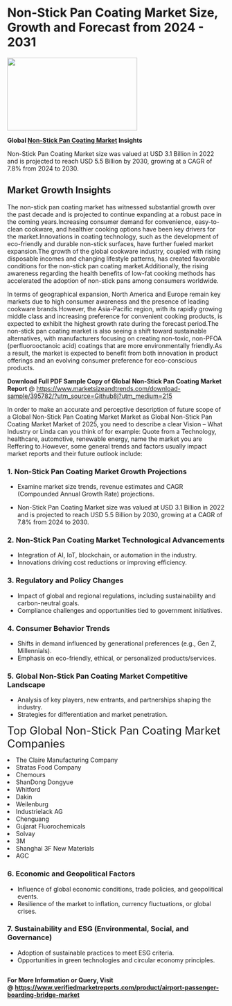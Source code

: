 <H1>Non-Stick Pan Coating Market Size, Growth and Forecast from 2024 - 2031</H1><img class="aligncenter size-medium wp-image-584254" src="https://thirdeyenews.in/wp-content/uploads/2024/09/Global-Market-Research-300x168.jpeg" alt="" width="300" height="168" /><p><strong>Global&nbsp;<a href="https://www.marketsizeandtrends.com/download-sample/395782/?utm_source=Github8j?utm_medium=215">Non-Stick Pan Coating Market</a> Insights</strong></p><p>Non-Stick Pan Coating Market size was valued at USD 3.1 Billion in 2022 and is projected to reach USD 5.5 Billion by 2030, growing at a CAGR of 7.8% from 2024 to 2030.</p><p><h2>Market Growth Insights</h2> <p>The non-stick pan coating market has witnessed substantial growth over the past decade and is projected to continue expanding at a robust pace in the coming years.Increasing consumer demand for convenience, easy-to-clean cookware, and healthier cooking options have been key drivers for the market.Innovations in coating technology, such as the development of eco-friendly and durable non-stick surfaces, have further fueled market expansion.The growth of the global cookware industry, coupled with rising disposable incomes and changing lifestyle patterns, has created favorable conditions for the non-stick pan coating market.Additionally, the rising awareness regarding the health benefits of low-fat cooking methods has accelerated the adoption of non-stick pans among consumers worldwide.</p> <p>In terms of geographical expansion, North America and Europe remain key markets due to high consumer awareness and the presence of leading cookware brands.However, the Asia-Pacific region, with its rapidly growing middle class and increasing preference for convenient cooking products, is expected to exhibit the highest growth rate during the forecast period.The non-stick pan coating market is also seeing a shift toward sustainable alternatives, with manufacturers focusing on creating non-toxic, non-PFOA (perfluorooctanoic acid) coatings that are more environmentally friendly.As a result, the market is expected to benefit from both innovation in product offerings and an evolving consumer preference for eco-conscious products.<p><span class=""><strong>Download Full PDF Sample Copy of Global Non-Stick Pan Coating Market Report</strong> @ <a href="https://www.marketsizeandtrends.com/download-sample/395782/?utm_source=Github8j?utm_medium=215" target="_blank">https://www.marketsizeandtrends.com/download-sample/395782/?utm_source=Github8j?utm_medium=215</a></span></p><p>In order to make an accurate and perceptive description of future scope of a Global&nbsp;Non-Stick Pan Coating Market Market as Global&nbsp;Non-Stick Pan Coating Market Market of 2025, you need to describe a clear Vision &ndash; What Industry or Linda can you think of for example: Quote from a Technology, healthcare, automotive, renewable energy, name the market you are Reffering to.However, some general trends and factors usually impact market reports and their future outlook include:</p><h3>1.&nbsp;<strong>Non-Stick Pan Coating Market Growth Projections</strong></h3><ul><li>Examine market size trends, revenue estimates and CAGR (Compounded Annual Growth Rate) projections.</li><li><p>Non-Stick Pan Coating Market size was valued at USD 3.1 Billion in 2022 and is projected to reach USD 5.5 Billion by 2030, growing at a CAGR of 7.8% from 2024 to 2030.</p></li></ul><h3>2.&nbsp;<strong>Non-Stick Pan Coating Market Technological Advancements</strong></h3><ul><li>Integration of AI, IoT, blockchain, or automation in the industry.</li><li>Innovations driving cost reductions or improving efficiency.</li></ul><h3>3.&nbsp;<strong>Regulatory and Policy Changes</strong></h3><ul><li>Impact of global and regional regulations, including sustainability and carbon-neutral goals.</li><li>Compliance challenges and opportunities tied to government initiatives.</li></ul><h3>4.&nbsp;<strong>Consumer Behavior Trends</strong></h3><ul><li>Shifts in demand influenced by generational preferences (e.g., Gen Z, Millennials).</li><li>Emphasis on eco-friendly, ethical, or personalized products/services.</li></ul><h3>5.&nbsp;<strong>Global Non-Stick Pan Coating Market Competitive Landscape</strong></h3><ul><li>Analysis of key players, new entrants, and partnerships shaping the industry.</li><li>Strategies for differentiation and market penetration.</li></ul><p data-pm-slice="1 1 []"><span style="color: inherit; font-family: inherit; font-size: 25px;">Top Global Non-Stick Pan Coating Market Companies</span></p><div class="" data-test-id=""><p><li>The Claire Manufacturing Company</li><li> Stratas Food Company</li><li> Chemours</li><li> ShanDong Dongyue</li><li> Whitford</li><li> Dakin</li><li> Weilenburg</li><li> Industrielack AG</li><li> Chenguang</li><li> Gujarat Fluorochemicals</li><li> Solvay</li><li> 3M</li><li> Shanghai 3F New Materials</li><li> AGC</li></p></div><h3>6.&nbsp;<strong>Economic and Geopolitical Factors</strong></h3><ul><li>Influence of global economic conditions, trade policies, and geopolitical events.</li><li>Resilience of the market to inflation, currency fluctuations, or global crises.</li></ul><h3>7.&nbsp;<strong>Sustainability and ESG (Environmental, Social, and Governance)</strong></h3><ul><li>Adoption of sustainable practices to meet ESG criteria.</li><li>Opportunities in green technologies and circular economy principles.</li></ul><h2><strong style="font-size: 14px;">For More Information or Query, Visit @&nbsp;</strong><a style="background-color: #ffffff; font-size: 14px;" href="https://www.marketsizeandtrends.com/report/non-stick-pan-coating-market/" target="_blank">https://www.verifiedmarketreports.com/product/airport-passenger-boarding-bridge-market</a></h2>